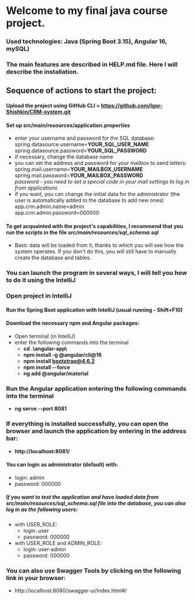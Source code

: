 # Welcome to my final java course project.
### Used technologies: Java (Spring Boot 3.15), Angular 16, mySQL)

### The main features are described in HELP.md file. Here I will describe the installation.

## Sequence of actions to start the project:
#### Upload the project using GitHub CLI = https://github.com/Igor-Shishkin/CRM-system.git
#### Set up src/main/resources/application.properties
 - enter your username and password for the SQL database:<br>
spring.datasource.username=**YOUR_SQL_USER_NAME**<br>
spring.datasource.password=**YOUR_SQL_PASSWORD**
 - if necessary, change the database name<br>
 - you can set the address and password for your mailbox to send letters:<br>
spring.mail.username=**YOUR_MAILBOX_USERNAME**<br>
spring.mail.password=**YOUR_MAILBOX_PASSWORD**<br>
*password - you need to set a special code in your mail settings to log in from applications*
- if you want, you can change the initial data for the administrator (the user is automatically added to the database to add new ones)<br>
app.crm.admin.name=admin<br>
app.crm.admin.password=000000

#### To get acquainted with the project's capabilities, I recommend that you run the scripts in the file *src/main/resources/sql_schema.sql*
 - Basic data will be loaded from it, thanks to which you will see how the system operates. If you don't do this, you will still have to manually create the database and tables.

### You can launch the program in several ways, I will tell you how to do it using the IntelliJ




### Open project in IntelliJ
#### Run the Spring Boot application with IntelliJ (usual running - Shift+F10) 
#### Download the necessary npm and Angular packages:
 - Open terminal (in IntelliJ)
 - enter the following commands into the terminal 
     - **cd .\angular-app\\**
     - **npm install -g @angular/cli@16**
     - **npm install bootstrap@4.6.2**
     - **npm install --force**
     - **ng add @angular/material**

### Run the Angular application entering the following commands into the terminal  
 - __ng serve --port 8081__
### If everything is installed successfully, you can open the browser and launch the application by entering in the address bar:
 - **http://localhost:8081/**
#### You can login as administrator (default) with:
 - login: admin
 - password: 000000

##### If you want to test the application and have loaded data from src/main/resources/sql_schema.sql file into the database, you can also log in as the following users:
 - with USER_ROLE:
     - login: user
     - password: 000000
 - with USER_ROLE and ADMIN_ROLE:
     - login: user-admin
     - password: 000000
  
 ### You can also use Swagger Tools by clicking on the following link in your browser:
 - http://localhost:8080/swagger-ui/index.html#/
